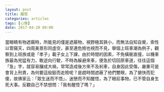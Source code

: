 ```yaml
---
layout: post
title: 醒悟
categories: articles
tags: [心情]
date: 2017-04-20 09:00
---
```


當眼睛有物遮蔽時，所能見的僅是遮蔽物，視野極其狹小，而無法自知自覺，索性以管窺天，四周美景形同虛空，甚至連危險也視而不見，舉個上班車潮為例子，觀察到上班族或是「孝子」載子女上下課，由於時間的因素，不免橫衝直撞，以機車族最為兇猛有力，敢逆向行駛，不時為躲避來車，便急於切回原車道，往往這個「急」字，就容易釀成大禍，常常造成後方來不及剎車，自身因此受傷，嚴重可是會背上刑責，為何要這般鋌而走險呢？是趕時間遮蔽了他們雙眼，為了搶快而犯傻，故佛家云：「眾生迷而不悟」，迷戀而不知醒悟，為了眼前事物，已不管自身生死大事。反觀自己不禁想問：「我有醒悟了嗎？」